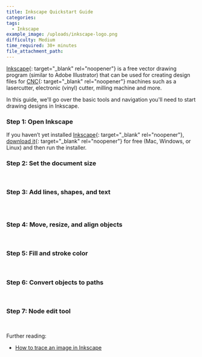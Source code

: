 ```yaml
---
title: Inkscape Quickstart Guide
categories:
tags:
  - Inkscape
example_image: /uploads/inkscape-logo.png
difficulty: Medium
time_required: 30+ minutes
file_attachment_path:
---
```


[Inkscape](http://inkscape.org){: target="_blank" rel="noopener"} is a free vector drawing program (similar to Adobe Illustrator) that can be used for creating design files for [CNC](https://www.thomasnet.com/articles/custom-manufacturing-fabricating/understanding-cnc-machining/){: target="_blank" rel="noopener"} machines such as a lasercutter, electronic (vinyl) cutter, milling machine and more.

In this guide, we'll go over the basic tools and navigation you'll need to start drawing designs in Inkscape.

### Step 1: Open Inkscape

If you haven’t yet installed [Inkscape](http://inkscape.org){: target="_blank" rel="noopener"}, [download it](https://inkscape.org/release/inkscape-1.0.1/){: target="_blank" rel="noopener"} for free (Mac, Windows, or Linux) and then run the installer.

### Step 2: Set the document size

&nbsp;

### Step 3: Add lines, shapes, and text

### &nbsp;

### Step 4: Move, resize, and align objects

&nbsp;

### Step 5: Fill and stroke color

&nbsp;

### Step 6: Convert objects to paths

&nbsp;

### Step 7: Node edit tool

&nbsp;

Further reading:

* [How to trace an image in Inkscape](/guide/how-to-trace-an-image-in-inkscape/)

&nbsp;
